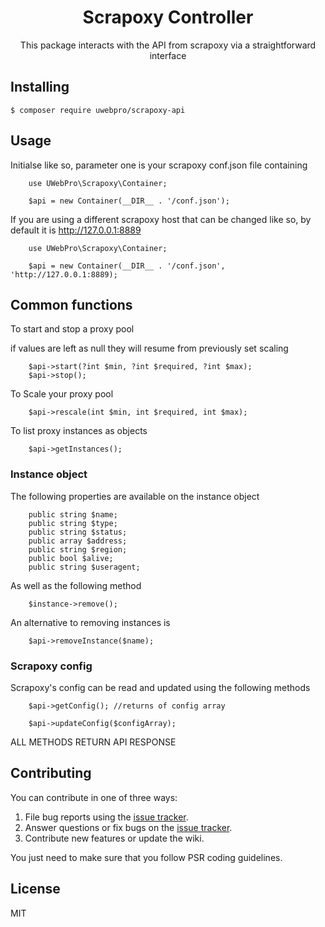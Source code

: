 <h1 align="center">Scrapoxy Controller</h1>

<p align="center">
This package interacts with the API from scrapoxy via a straightforward interface
</p>


## Installing

```shell
$ composer require uwebpro/scrapoxy-api
```

## Usage
Initialse like so, parameter one is your scrapoxy conf.json file containing


```php=
    use UWebPro\Scrapoxy\Container;
    
    $api = new Container(__DIR__ . '/conf.json');
```

If you are using a different scrapoxy host that can be changed like so, by default it is http://127.0.0.1:8889

```php=
    use UWebPro\Scrapoxy\Container;

    $api = new Container(__DIR__ . '/conf.json', 'http://127.0.0.1:8889);
```

## Common functions
To start and stop a proxy pool

if values are left as null they will resume from previously set scaling

```php=
    $api->start(?int $min, ?int $required, ?int $max);
    $api->stop();
```

To Scale your proxy pool

```php=
    $api->rescale(int $min, int $required, int $max);
```

To list proxy instances as objects
 ```php=
     $api->getInstances();
```


### Instance object
The following properties are available on the instance object
```php=
    public string $name;
    public string $type;
    public string $status;
    public array $address;
    public string $region;
    public bool $alive;
    public string $useragent;
```

As well as the following method
```php=
    $instance->remove();
```

An alternative to removing instances is 
```php=
    $api->removeInstance($name);
```


### Scrapoxy config
Scrapoxy's config can be read and updated using the following methods
```php=
    $api->getConfig(); //returns of config array
    
    $api->updateConfig($configArray);
```

ALL METHODS RETURN API RESPONSE

## Contributing

You can contribute in one of three ways:

1. File bug reports using the [issue tracker](https://github.com/vendor/package/issues).
2. Answer questions or fix bugs on the [issue tracker](https://github.com/vendor/package/issues).
3. Contribute new features or update the wiki.

You just need to make sure that you follow PSR coding guidelines.


## License

MIT
